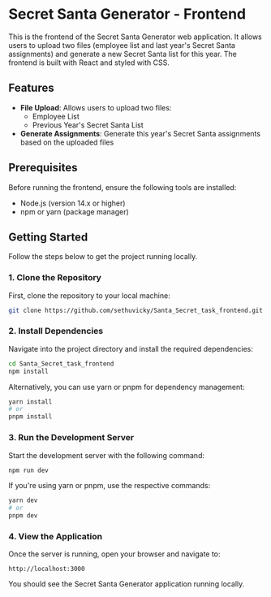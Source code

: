 # Secret Santa Generator - Frontend

This is the frontend of the Secret Santa Generator web application. It allows users to upload two files (employee list and last year's Secret Santa assignments) and generate a new Secret Santa list for this year. The frontend is built with React and styled with CSS.

## Features

- **File Upload**: Allows users to upload two files:
  - Employee List
  - Previous Year's Secret Santa List
- **Generate Assignments**: Generate this year's Secret Santa assignments based on the uploaded files


## Prerequisites

Before running the frontend, ensure the following tools are installed:
- Node.js (version 14.x or higher)
- npm or yarn (package manager)

## Getting Started

Follow the steps below to get the project running locally.

### 1. Clone the Repository

First, clone the repository to your local machine:

```bash
git clone https://github.com/sethuvicky/Santa_Secret_task_frontend.git
```

### 2. Install Dependencies

Navigate into the project directory and install the required dependencies:

```bash
cd Santa_Secret_task_frontend
npm install
```

Alternatively, you can use yarn or pnpm for dependency management:

```bash
yarn install
# or
pnpm install
```

### 3. Run the Development Server

Start the development server with the following command:

```bash
npm run dev
```

If you're using yarn or pnpm, use the respective commands:

```bash
yarn dev
# or
pnpm dev
```

### 4. View the Application

Once the server is running, open your browser and navigate to:
```
http://localhost:3000
```

You should see the Secret Santa Generator application running locally.
